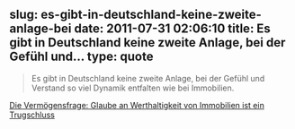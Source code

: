 slug: es-gibt-in-deutschland-keine-zweite-anlage-bei
date: 2011-07-31 02:06:10
title: Es gibt in Deutschland keine zweite Anlage, bei der Gefühl und...
type: quote
---

> Es gibt in Deutschland keine zweite Anlage, bei der Gefühl und Verstand so viel Dynamik entfalten wie bei Immobilien.

[Die Vermögensfrage: Glaube an Werthaltigkeit von Immobilien ist ein Trugschluss](http://www.faz.net/artikel/C30974/die-vermoegensfrage-glaube-an-werthaltigkeit-von-immobilien-ist-ein-trugschluss-30470822.html)
